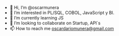 - 👋 Hi, I’m @oscarmunera
- 👀 I’m interested in PL/SQL, COBOL, JavaScript y BI.
- 🌱 I’m currently learning JS
- 💞️ I’m looking to collaborate on Startup, API´s
- 📫 How to reach me oscardariomunera@gmail.com

<!---
oscarmunera/oscarmunera is a ✨ special ✨ repository because its `README.md` (this file) appears on your GitHub profile.
You can click the Preview link to take a look at your changes.
--->
